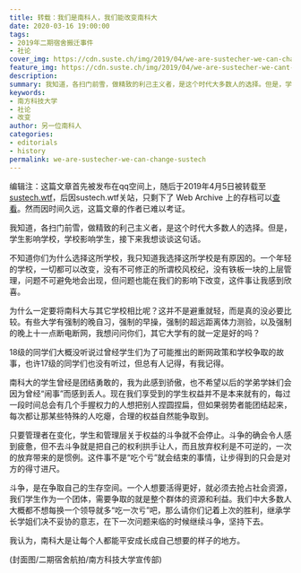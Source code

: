 ```yaml
---
title: 转载：我们是南科人，我们能改变南科大
date: 2020-03-16 19:00:00
tags:
- 2019年二期宿舍搬迁事件
- 社论
cover_img: https://cdn.suste.ch/img/2019/04/we-are-sustecher-we-can-change-sustech-scale.jpg
feature_img: https://cdn.suste.ch/img/2019/04/we-are-sustecher-we-cant-change-sustech-bg-scale.jpg
description:
summary: 我知道，各扫门前雪，做精致的利己主义者，是这个时代大多数人的选择。但是，学生影响学校，学校影响学生，接下来我想谈谈这句话。
keywords:
- 南方科技大学
- 社论
- 改变
author: 另一位南科人
categories:
- editorials
- history
permalink: we-are-sustecher-we-can-change-sustech
---
```

编辑注：这篇文章首先被发布在qq空间上，随后于2019年4月5日被转载至[sustech.wtf](https://sustech.wtf)，后因sustech.wtf关站，只剩下了 Web Archive 上的存档可以[查看](https://web.archive.org/web/20190405160501/https://www.sustech.wtf/xin-qin-shi-ban-qian-wen-ti/wo-men-shi-nan-ke-ren-wo-men-neng-gai-bian-nan-ke-da)。然而因时间久远，这篇文章的作者已难以考证。

 我知道，各扫门前雪，做精致的利己主义者，是这个时代大多数人的选择。但是，学生影响学校，学校影响学生，接下来我想谈谈这句话。

 不知道你们为什么选择这所学校，我只知道我选择这所学校是有原因的。一个年轻的学校，一切都可以改变，没有不可修正的所谓校风校纪，没有铁板一块的上层管理，问题不可避免地会出现，但问题也能在我们的影响下改变，这件事让我感到欣喜。

 为什么一定要将南科大与其它学校相比呢？这并不是避重就轻，而是真的没必要比较。有些大学有强制的晚自习，强制的早操，强制的超远距离体力测验，以及强制的晚上十一点断电断网，我想问问你们，其它大学有的就一定是好的吗？

18级的同学们大概没听说过曾经学生们为了可能推出的断网政策和学校争取的故事，也许17级的同学们也没有听过，但总有人记得，有我记得。

 南科大的学生曾经是团结勇敢的，我为此感到骄傲，也不希望以后的学弟学妹们会因为曾经“闹事”而感到丢人。现在我们享受到的学生权益并不是本来就有的，每过一段时间总会有几个手握权力的人想把别人捏圆捏扁，但如果弱势者能团结起来，每次都让那某些特殊的人吃瘪，合理的权益自然能争取到。

只要管理者在变化，学生和管理层关于权益的斗争就不会停止。斗争的确会令人感到疲惫，但不去斗争就是把自己的权利拱手让人，而且放弃权利是不可逆的，一次的放弃带来的是惯例。这件事不是“吃个亏”就会结束的事情，让步得到的只会是对方的得寸进尺。

斗争，是在争取自己的生存空间。一个人想要活得更好，就必须去抢占社会资源，我们学生作为一个团体，需要争取的就是整个群体的资源和利益。我们中大多数人大概都不想每换一个领导就多“吃一次亏”吧，那么请你们记着上次的胜利，继承学长学姐们决不妥协的意志，在下一次问题来临的时候继续斗争，坚持下去。

我认为，南科大是让每个人都能平安成长成自己想要的样子的地方。

 (封面图/二期宿舍航拍/南方科技大学宣传部)
